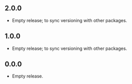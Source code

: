 ## 2.0.0

- Empty release; to sync versioning with other packages.

## 1.0.0

- Empty release; to sync versioning with other packages.

## 0.0.0

- Empty release.
